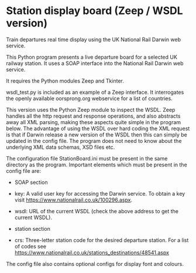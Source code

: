 # Station display board (Zeep / WSDL version)
Train departures real time display using the UK National Rail Darwin web service.

This Python program presents a live departure board for a selected UK railway
station. It uses a SOAP interface into the National Rail Darwin web service.

It requires the Python modules Zeep and Tkinter.

wsdl_test.py is included as an example of a Zeep interface. It interrogates the openly 
available oorsprong.org webservice for a list of countries.

This version uses the Python Zeep module to inspect the WSDL. Zeep handles all
the http request and response operations, and also abstracts away all XML parsing,
making these aspects quite simple in the program below. The advantage of using
the WSDL over hard coding the XML request is that if Darwin release a new version
of the WSDL then this can simply be updated in the config file. The program does
not need to know about the underlying XML data schemas, XSD files etc.

The configuration file StationBoard.ini must be present in the same
directory as the program. Important elements which must be present in the
config file are:

- SOAP section
* key:  A valid user key for accessing the Darwin service. To obtain a key visit 
      https://www.nationalrail.co.uk/100296.aspx.
      
* wsdl: URL of the current WSDL (check the above address to get the current WSDL).

- station section

* crs: Three-letter station code for the desired departure station. For a list
     of codes see https://www.nationalrail.co.uk/stations_destinations/48541.aspx

The config file also contains optional configs for display font
and colours.
